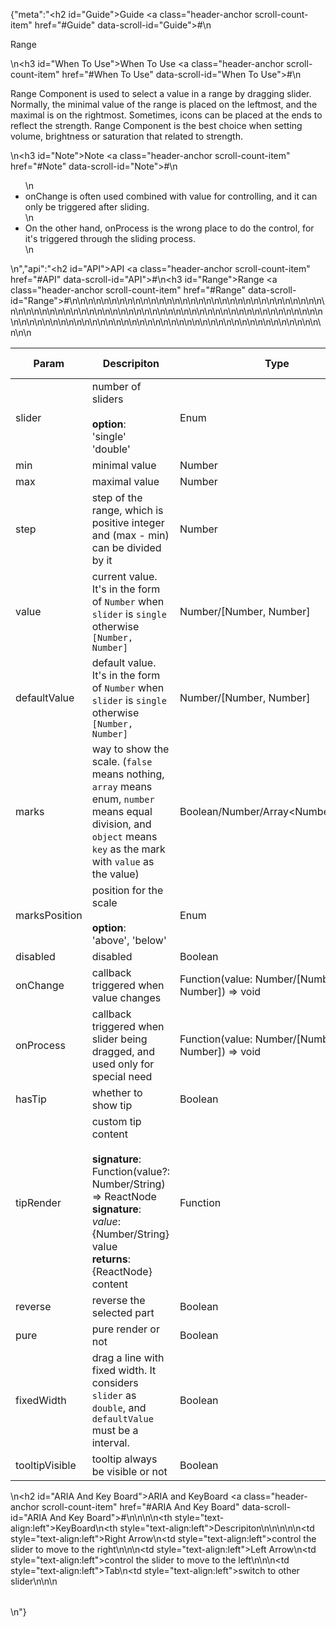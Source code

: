 {"meta":"<h2 id=\"Guide\">Guide <a class=\"header-anchor scroll-count-item\" href=\"#Guide\" data-scroll-id=\"Guide\">#</a></h2>\n<p>Range</p>\n<h3 id=\"When To Use\">When To Use <a class=\"header-anchor scroll-count-item\" href=\"#When To Use\" data-scroll-id=\"When To Use\">#</a></h3>\n<p>Range Component is used to select a value in a range by dragging slider. Normally, the minimal value of the range is placed on the leftmost, and the maximal is on the rightmost. Sometimes, icons can be placed at the ends to reflect the strength. Range Component is the best choice when setting volume, brightness or saturation that related to strength.</p>\n<h3 id=\"Note\">Note <a class=\"header-anchor scroll-count-item\" href=\"#Note\" data-scroll-id=\"Note\">#</a></h3>\n<ul>\n<li>onChange is often used combined with value for controlling, and it can only be triggered after sliding.</li>\n<li>On the other hand, onProcess is the wrong place to do the control, for it&apos;s triggered through the sliding process.</li>\n</ul>\n","api":"<h2 id=\"API\">API <a class=\"header-anchor scroll-count-item\" href=\"#API\" data-scroll-id=\"API\">#</a></h2>\n<h3 id=\"Range\">Range <a class=\"header-anchor scroll-count-item\" href=\"#Range\" data-scroll-id=\"Range\">#</a></h3>\n<table>\n<thead>\n<tr>\n<th>Param</th>\n<th>Descripiton</th>\n<th>Type</th>\n<th>Default Value</th>\n</tr>\n</thead>\n<tbody>\n<tr>\n<td>slider</td>\n<td>number of sliders<br><br><strong>option</strong>:<br>&apos;single&apos;<br>&apos;double&apos;</td>\n<td>Enum</td>\n<td>&apos;single&apos;</td>\n</tr>\n<tr>\n<td>min</td>\n<td>minimal value</td>\n<td>Number</td>\n<td>0</td>\n</tr>\n<tr>\n<td>max</td>\n<td>maximal value</td>\n<td>Number</td>\n<td>100</td>\n</tr>\n<tr>\n<td>step</td>\n<td>step of the range, which is positive integer and (max - min) can be divided by it</td>\n<td>Number</td>\n<td>1</td>\n</tr>\n<tr>\n<td>value</td>\n<td>current value. It&apos;s in the form of <code>Number</code> when <code>slider</code> is <code>single</code> otherwise <code>[Number, Number]</code></td>\n<td>Number/[Number, Number]</td>\n<td>-</td>\n</tr>\n<tr>\n<td>defaultValue</td>\n<td>default value. It&apos;s in the form of <code>Number</code> when <code>slider</code> is <code>single</code> otherwise <code>[Number, Number]</code></td>\n<td>Number/[Number, Number]</td>\n<td>-</td>\n</tr>\n<tr>\n<td>marks</td>\n<td>way to show the scale. (<code>false</code> means nothing, <code>array</code> means enum, <code>number</code> means equal division, and <code>object</code> means <code>key</code> as the mark with <code>value</code> as the value)</td>\n<td>Boolean/Number/Array&lt;Number&gt;/Object</td>\n<td>false</td>\n</tr>\n<tr>\n<td>marksPosition</td>\n<td>position for the scale<br><br><strong>option</strong>:<br>&apos;above&apos;, &apos;below&apos;</td>\n<td>Enum</td>\n<td>&apos;above&apos;</td>\n</tr>\n<tr>\n<td>disabled</td>\n<td>disabled</td>\n<td>Boolean</td>\n<td>false</td>\n</tr>\n<tr>\n<td>onChange</td>\n<td>callback triggered when value changes</td>\n<td>Function(value: Number/[Number, Number]) =&gt; void</td>\n<td>func.noop</td>\n</tr>\n<tr>\n<td>onProcess</td>\n<td>callback triggered when slider being dragged, and used only for special need</td>\n<td>Function(value: Number/[Number, Number]) =&gt; void</td>\n<td>func.noop</td>\n</tr>\n<tr>\n<td>hasTip</td>\n<td>whether to show tip</td>\n<td>Boolean</td>\n<td>true</td>\n</tr>\n<tr>\n<td>tipRender</td>\n<td>custom tip content<br><br><strong>signature</strong>:<br>Function(value?: Number/String) =&gt; ReactNode<br><strong>signature</strong>:<br><em>value</em>: {Number/String} value<br><strong>returns</strong>:<br>{ReactNode} content<br></td>\n<td>Function</td>\n<td>value =&gt; value</td>\n</tr>\n<tr>\n<td>reverse</td>\n<td>reverse the selected part</td>\n<td>Boolean</td>\n<td>false</td>\n</tr>\n<tr>\n<td>pure</td>\n<td>pure render or not</td>\n<td>Boolean</td>\n<td>false</td>\n</tr>\n<tr>\n<td>fixedWidth</td>\n<td>drag a line with fixed width. It considers <code>slider</code> as <code>double</code>, and <code>defaultValue</code> must be a interval.</td>\n<td>Boolean</td>\n<td>false</td>\n</tr>\n<tr>\n<td>tooltipVisible</td>\n<td>tooltip always be visible or not</td>\n<td>Boolean</td>\n<td>false</td>\n</tr>\n</tbody>\n</table>\n<h2 id=\"ARIA And Key Board\">ARIA and KeyBoard <a class=\"header-anchor scroll-count-item\" href=\"#ARIA And Key Board\" data-scroll-id=\"ARIA And Key Board\">#</a></h2>\n<table>\n<thead>\n<tr>\n<th style=\"text-align:left\">KeyBoard</th>\n<th style=\"text-align:left\">Descripiton</th>\n</tr>\n</thead>\n<tbody>\n<tr>\n<td style=\"text-align:left\">Right Arrow</td>\n<td style=\"text-align:left\">control the slider to move to the right</td>\n</tr>\n<tr>\n<td style=\"text-align:left\">Left Arrow</td>\n<td style=\"text-align:left\">control the slider to move to the left</td>\n</tr>\n<tr>\n<td style=\"text-align:left\">Tab</td>\n<td style=\"text-align:left\">switch to other slider</td>\n</tr>\n</tbody>\n</table>\n"}